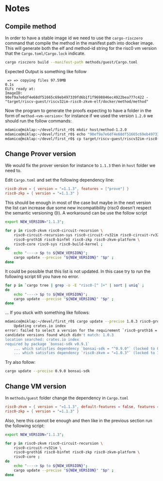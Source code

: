 # Notes

## Compile method

In order to have a stable image id we need to use the `cargo-risczero` command that compile
the method in the manifest path into docker image. This will generate both the elf and method-id
string for the risc0 vm version that the `Cargo.toml/Cargo.lock` indicate.

```sh
cargo risczero build --manifest-path methods/guest/Cargo.toml
```

Expected Output is something like follow

```text
 => => copying files 97.59MB                                                                                                                                                  0.1s
ELFs ready at:
ImageID: 90ef9a7e6df4e68df51665c69eb497339fd6b1f1f9698846ec4922bea777c422 - "target/riscv-guest/riscv32im-risc0-zkvm-elf/docker/method/method"
```

Now the program to generate the proofs expecting to have a folder in the form of `method-<vm-version>`: for instance if
we used the version `1.2.0` we should run the follow commands:

```sh
mdamico@miklap:~/devel/first_r0$ mkdir host/method-1.2.0
mdamico@miklap:~/devel/first_r0$ echo "90ef9a7e6df4e68df51665c69eb497339fd6b1f1f9698846ec4922bea777c422" > host/method-1.2.0/info.txt
mdamico@miklap:~/devel/first_r0$ cp target/riscv-guest/riscv32im-risc0-zkvm-elf/docker/method/method host/method-1.2.0/
```

## Change Prover version

We would fix the prover version for instance to `1.1.3` then in `host` folder we need to.

Edit `Cargo.toml` and set the following dependency line:

```toml
risc0-zkvm = { version = "=1.1.3", features = ["prove"] }
risc0-zkp = { version = "=1.1.3" }
```

This should be enough in most of the case but maybe in the next version the list can increase
due some new incompatibility (risc0 doesn't respect the semantic versioning :cry:). A workaround 
can be use the  follow script

```sh
export NEW_VERSION="1.1.3";

for p in risc0-zkvm risc0-circuit-recursion \
    risc0-circuit-recursion-sys risc0-circuit-rv32im risc0-circuit-rv32im-sys \
    risc0-groth16 risc0-binfmt risc0-zkp risc0-zkvm-platform \
    risc0-core risc0-sys risc0-build-kernel ;
do
    echo "----> $p to ${NEW_VERSION}";
    cargo update --precise "${NEW_VERSION}" "$p" ; 
done
```

It could be possible that this list is not updated. In this case try to run the
following script till you have no error.

```sh
for p in `cargo tree | grep -o -E "risc0-[^ ]+" | sort | uniq` ; 
do 
    echo "----> $p to ${NEW_VERSION}";
    cargo update --precise "${NEW_VERSION}" "$p" ; 
done
```

... If you stuck with something like follows:

```sh
mdamico@miklap:~/devel/first_r0$ cargo update --precise 1.0.3 risc0-groth16
    Updating crates.io index
error: failed to select a version for the requirement `risc0-groth16 = "^1.1.0-rc.1"`
candidate versions found which didn't match: 1.0.3
location searched: crates.io index
required by package `bonsai-sdk v0.9.1`
    ... which satisfies dependency `bonsai-sdk = "^0.9.0"` (locked to 0.9.1) of package `risc0-zkvm v1.0.3`
    ... which satisfies dependency `risc0-zkvm = "=1.0.3"` (locked to 1.0.3) of package `host v0.1.0 (/home/mdamico/devel/first_r0/host)`
```

Try also follow:

```sh
cargo update --precise 0.9.0 bonsai-sdk
```

## Change VM version

In `methods/guest` folder change the dependency in `Cargo.toml`

```toml
risc0-zkvm = { version = "=1.1.3", default-features = false, features = ['std'] }
risc0-zkp = { version = "=1.1.3" }
```

Also, here this cannot be enough and then like in the previous section run the following script:

```sh
export NEW_VERSION="1.1.3";

for p in risc0-zkvm risc0-circuit-recursion \
    risc0-circuit-rv32im \
    risc0-groth16 risc0-binfmt risc0-zkp risc0-zkvm-platform \
    risc0-core ;
do
    echo "----> $p to ${NEW_VERSION}";
    cargo update --precise "${NEW_VERSION}" "$p" ; 
done
```
